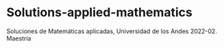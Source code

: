 # Solutions-applied-mathematics
Soluciones de Matemáticas aplicadas, Universidad de los Andes 2022-02. Maestría

